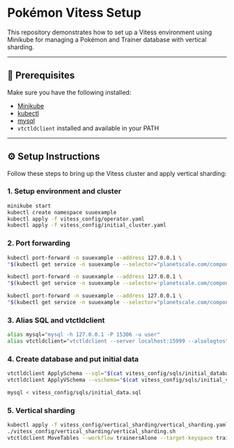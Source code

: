 # Pokémon Vitess Setup

This repository demonstrates how to set up a Vitess environment using Minikube for managing a Pokémon and Trainer database with vertical sharding.

---

## 🧱 Prerequisites

Make sure you have the following installed:

- [Minikube](https://minikube.sigs.k8s.io/docs/start/)
- [kubectl](https://kubernetes.io/docs/tasks/tools/)
- [mysql](https://dev.mysql.com/doc/mysql-getting-started/en/)
- `vtctldclient` installed and available in your PATH

---

## ⚙️ Setup Instructions

Follow these steps to bring up the Vitess cluster and apply vertical sharding:

### 1. Setup environment and cluster
```bash
minikube start
kubectl create namespace suuexample
kubectl apply -f vitess_config/operator.yaml
kubectl apply -f vitess_config/initial_cluster.yaml
```

### 2. Port forwarding
```bash
kubectl port-forward -n suuexample --address 127.0.0.1 \
"$(kubectl get service -n suuexample --selector="planetscale.com/component=vtctld" -o name | head -n1)" 15000 15999

kubectl port-forward -n suuexample --address 127.0.0.1 \
"$(kubectl get service -n suuexample --selector='planetscale.com/component=vtgate,!planetscale.com/cell' -o name | head -n1)" 15306:3306

kubectl port-forward -n suuexample --address 127.0.0.1 \
"$(kubectl get service -n suuexample --selector="planetscale.com/component=vtadmin" -o name | head -n1)" 14000:15000 14001:15001
```

### 3. Alias SQL and vtctldclient
```bash
alias mysql="mysql -h 127.0.0.1 -P 15306 -u user"
alias vtctldclient="vtctldclient --server localhost:15999 --alsologtostderr"
```

### 4. Create database and put initial data
```bash
vtctldclient ApplySchema --sql="$(cat vitess_config/sqls/initial_database.sql)" pokemondB
vtctldclient ApplyVSchema --vschema="$(cat vitess_config/sqls/initial_vschema.json)" pokemondB

mysql < vitess_config/sqls/initial_data.sql
```

### 5. Vertical sharding
```bash
kubectl apply -f vitess_config/vertical_sharding/vertical_sharding.yaml
./vitess_config/vertical_sharding/vertical_sharding.sh
vtctldclient MoveTables --workflow trainersAlone --target-keyspace trainers complete
```

